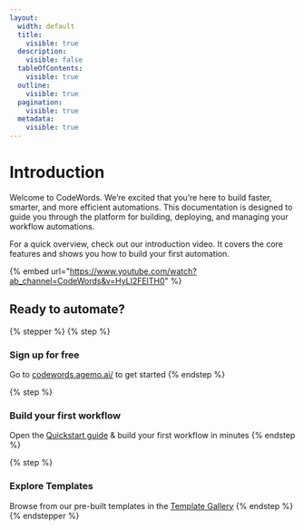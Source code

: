 ```yaml
---
layout:
  width: default
  title:
    visible: true
  description:
    visible: false
  tableOfContents:
    visible: true
  outline:
    visible: true
  pagination:
    visible: true
  metadata:
    visible: true
---
```


# Introduction

Welcome to CodeWords. We’re excited that you’re here to build faster, smarter, and more efficient automations. This documentation is designed to guide you through the platform for building, deploying, and managing your workflow automations.

For a quick overview, check out our introduction video. It covers the core features and shows you how to build your first automation.

{% embed url="https://www.youtube.com/watch?ab_channel=CodeWords&v=HyLI2FElTH0" %}

## Ready to automate?

{% stepper %}
{% step %}
### Sign up for free

Go to [codewords.agemo.ai/](https://codewords.agemo.ai/) to get started
{% endstep %}

{% step %}
### Build your first workflow

Open the [Quickstart guide](https://docs.codewords.ai/get-started/quickstart) & build your first workflow in minutes
{% endstep %}

{% step %}
### Explore Templates

Browse from our pre-built templates in the [Template Gallery](https://codewords.agemo.ai/template-gallery)
{% endstep %}
{% endstepper %}


